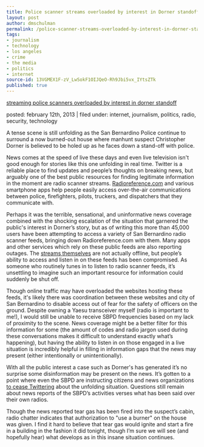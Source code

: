 ```yaml
---
title: Police scanner streams overloaded by interest in Dorner standoff
layout: post
author: dmschulman
permalink: /police-scanner-streams-overloaded-by-interest-in-dorner-standoff/
tags:
- journalism
- technology
- los angeles
- crime
- the media
- politics
- internet
source-id: 13VGMEX1F-zV_LwSokF1OIJQeO-Rh9Jbi5vx_IYtsZTk
published: true
---
```

[streaming police scanners overloaded by interest in dorner standoff](https://web.archive.org/web/20160515122416/http://www.dmschulman.com/streaming-police-scanners-overloaded-by-interest-in-dorner-standoff/)

posted: february 12th, 2013 | filed under: internet, journalism, politics, radio, security, technology

A tense scene is still unfolding as the San Bernardino Police continue to surround a now burned-out house where manhunt suspect Christopher Dorner is believed to be holed up as he faces down a stand-off with police.

News comes at the speed of live these days and even live television isn't good enough for stories like this one unfolding in real time. Twitter is a reliable place to find updates and people’s thoughts on breaking news, but arguably one of the best public resources for finding legitimate information in the moment are radio scanner streams. [Radioreference.com](https://radioreference.com/) and various smartphone apps help people easily access over-the-air communications between police, firefighters, pilots, truckers, and dispatchers that they communicate with.

Perhaps it was the terrible, sensational, and uninformative news coverage combined with the shocking escalation of the situation that garnered the public's interest in Dorner’s story, but as of writing this more than 45,000 users have been attempting to access a variety of San Bernardino radio scanner feeds, bringing down Radioreference.com with them. Many apps and other services which rely on these public feeds are also reporting outages. The [streams themselves](https://audio4.radioreference.com/71138770.mp3) are not actually offline, but people’s ability to access and listen in on these feeds has been compromised. As someone who routinely tunes in to listen to radio scanner feeds, it’s unsettling to imagine such an important resource for information could suddenly be shut off.

Though online traffic may have overloaded the websites hosting these feeds, it's likely there was coordination between these websites and city of San Bernardino to disable access out of fear for the safety of officers on the ground. Despite owning a Yaesu transceiver myself (radio is important to me!), I would still be unable to receive SBPD frequencies based on my lack of proximity to the scene. News coverage might be a better filter for this information for some (the amount of codes and radio jargon used during these conversations makes it difficult to understand exactly what’s happening), but having the ability to listen in on those engaged in a live situation is incredibly helpful in filling in information gaps that the news may present (either intentionally or unintentionally).

With all the public interest a case such as Dorner's has generated it’s no surprise some disinformation may be present on the news. It’s gotten to a point where even the SBPD are instructing citizens and news organizations [to cease Twittering](https://www.scpr.org/news/2013/02/12/35924/dorner-manhunt-san-bernardino-sheriff-s-asks-media/) about the unfolding situation. Questions still remain about news reports of the SBPD’s activities verses what has been said over their own radios.Though the news reported tear gas has been fired into the suspect’s cabin, radio chatter indicates that authorization to  "use a burner" on the house was given. I find it hard to believe that tear gas would ignite and start a fire in a building in the fashion it did tonight, though I’m sure we will see (and hopefully hear) what develops as in this insane situation continues.

